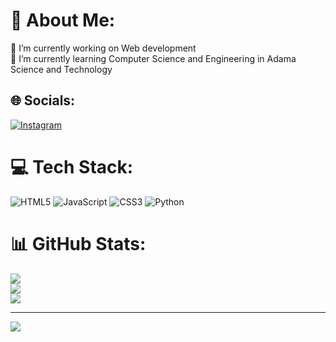 # 💫 About Me:
🔭 I’m currently working on Web development <br>🌱 I’m currently learning Computer Science and Engineering in Adama Science and Technology 


## 🌐 Socials:
[![Instagram](https://img.shields.io/badge/Instagram-%23E4405F.svg?logo=Instagram&logoColor=white)](https://instagram.com/luisnati7) 

# 💻 Tech Stack:
![HTML5](https://img.shields.io/badge/html5-%23E34F26.svg?style=for-the-badge&logo=html5&logoColor=white) ![JavaScript](https://img.shields.io/badge/javascript-%23323330.svg?style=for-the-badge&logo=javascript&logoColor=%23F7DF1E) ![CSS3](https://img.shields.io/badge/css3-%231572B6.svg?style=for-the-badge&logo=css3&logoColor=white) ![Python](https://img.shields.io/badge/python-3670A0?style=for-the-badge&logo=python&logoColor=ffdd54)
# 📊 GitHub Stats:
![](https://github-readme-stats.vercel.app/api?username=Luisnati&theme=dark&hide_border=false&include_all_commits=false&count_private=false)<br/>
![](https://github-readme-streak-stats.herokuapp.com/?user=Luisnati&theme=dark&hide_border=false)<br/>
![](https://github-readme-stats.vercel.app/api/top-langs/?username=Luisnati&theme=dark&hide_border=false&include_all_commits=false&count_private=false&layout=compact)

---
[![](https://visitcount.itsvg.in/api?id=Luisnati&icon=0&color=0)](https://visitcount.itsvg.in)

<!-- Proudly created with GPRM ( https://gprm.itsvg.in ) -->
